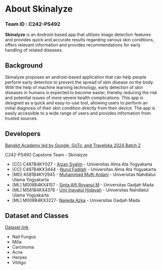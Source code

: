 <h1>About Skinalyze</h1>

### Team ID : C242-PS492


**Skinalyze** is an Android-based app that utilizes image detection features and provides quick and accurate results regarding various skin conditions, offers relevant information and provides recommendations for early handling of related diseases.

## Background
Skinalyze proposes an android-based application that can help people perform early detection to prevent the spread of skin disease on the body. With the help of machine learning technology, early detection of skin diseases in humans is expected to become easier, thereby reducing the risk and potential issues of more severe health complications. This app is designed as a quick and easy-to-use tool, allowing users to perform an initial diagnosis of their skin condition directly from their device. The app is easily accessible to a wide range of users and provides information from trusted sources.

## Developers
 <a href="https://grow.google/intl/id_id/bangkit/?tab=machine-learning">Bangkit Academy led by Google, GoTo, and Traveloka 2024 Batch 2</a>
 
C242-PS492 Capstone Team - Skinalyze

- [CC] C487B4KY027 - <a href="https://github.com/aznsylm" title="Github Aizan Syalim" target="_blank">Aizan Syalim</a> - Universitas Alma Ata Yogyakarta
- [CC] C487B4KX3444 - <a href="https://github.com/Nufa-nur" title="Github Nurul Fadhilah" target="_blank">Nurul Fadilah</a> - Universitas Alma Ata Yogyakarta
- [MD]	A581B4KY2945 - <a href="https://github.com/muftiardani" title="Github Muhammad Mufti Ardani" target="_blank">Muhammad Mufti Ardani</a> - Universitas Nahdlatul Ulama Yogyakarta
- [ML] M008B4KX4157 - <a href="https://github.com/sintaalfirm" title="Github Sinta Alfi R" target="_blank">Sinta Alfi Royanul M</a> - Universitas Gadjah Mada
- [ML] M581B4KX4378 - <a href="https://github.com/UmiHidayah12" title="GitHub Umi Inayatul Hidayah" target="_blank">Umi Inayatul Hidayah</a> - Universitas Nahdlatul Ulama Yogyakarta
- [ML] M008B4KX3227- <a href="https://github.com/azkanajieda" title="GitHub Najieda Azka" target="_blank">Najieda Azka</a> - Universitas Gadjah Mada

## Dataset and Classes
<a href ="https://drive.google.com/drive/folders/1wiZjdL7GFwV1sZZSXznUCqfV6jrSwf9e?usp=sharing">Dataset link</a>
* Nail Fungus
* Milia
* Carcinoma
* Acne
* Herpes
* Vitiligo
